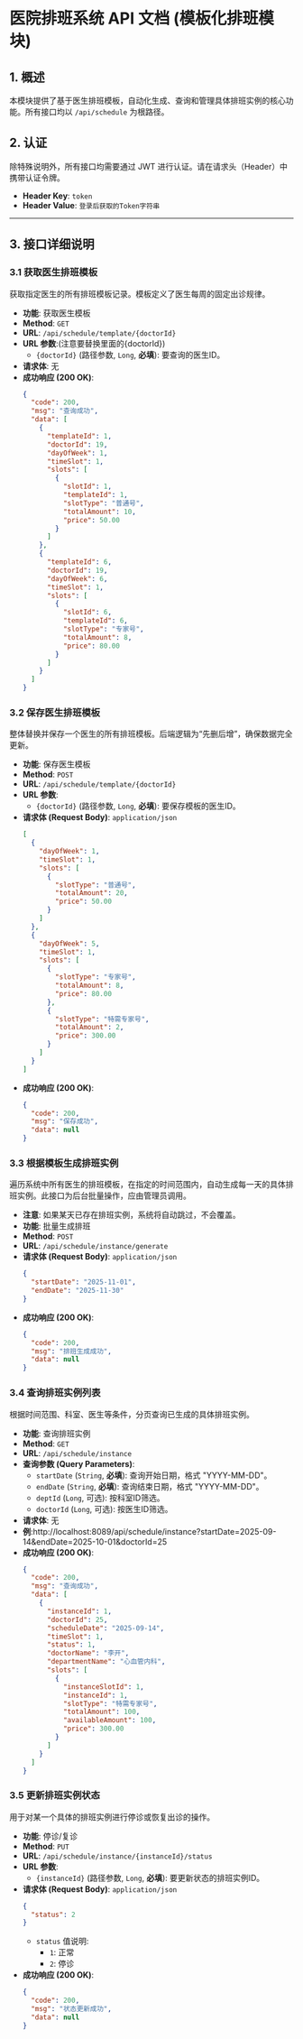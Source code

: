 # 医院排班系统 API 文档 (模板化排班模块)

## 1. 概述

本模块提供了基于医生排班模板，自动化生成、查询和管理具体排班实例的核心功能。所有接口均以 `/api/schedule` 为根路径。

## 2. 认证

除特殊说明外，所有接口均需要通过 JWT 进行认证。请在请求头（Header）中携带认证令牌。

-   **Header Key**: `token`
-   **Header Value**: `登录后获取的Token字符串`

---

## 3. 接口详细说明

### 3.1 获取医生排班模板

获取指定医生的所有排班模板记录。模板定义了医生每周的固定出诊规律。

-   **功能**: 获取医生模板
-   **Method**: `GET`
-   **URL**: `/api/schedule/template/{doctorId}`
-   **URL 参数**:(注意要替换里面的{doctorId})
    -   `{doctorId}` (路径参数, `Long`, **必填**): 要查询的医生ID。
-   **请求体**: 无
-   **成功响应 (200 OK)**:
    ```json
    {
      "code": 200,
      "msg": "查询成功",
      "data": [
        {
          "templateId": 1,
          "doctorId": 19,
          "dayOfWeek": 1,
          "timeSlot": 1,
          "slots": [
            {
              "slotId": 1,
              "templateId": 1,
              "slotType": "普通号",
              "totalAmount": 10,
              "price": 50.00
            }
          ]
        },
        {
          "templateId": 6,
          "doctorId": 19,
          "dayOfWeek": 6,
          "timeSlot": 1,
          "slots": [
            {
              "slotId": 6,
              "templateId": 6,
              "slotType": "专家号",
              "totalAmount": 8,
              "price": 80.00
            }
          ]
        }
      ]
    }
    ```

### 3.2 保存医生排班模板

整体替换并保存一个医生的所有排班模板。后端逻辑为“先删后增”，确保数据完全更新。

-   **功能**: 保存医生模板
-   **Method**: `POST`
-   **URL**: `/api/schedule/template/{doctorId}`
-   **URL 参数**:
    -   `{doctorId}` (路径参数, `Long`, **必填**): 要保存模板的医生ID。
-   **请求体 (Request Body)**: `application/json`
    ```json
    [
      {
        "dayOfWeek": 1,
        "timeSlot": 1,
        "slots": [
          {
            "slotType": "普通号",
            "totalAmount": 20,
            "price": 50.00
          }
        ]
      },
      {
        "dayOfWeek": 5,
        "timeSlot": 1,
        "slots": [
          {
            "slotType": "专家号",
            "totalAmount": 8,
            "price": 80.00
          },
          {
            "slotType": "特需专家号",
            "totalAmount": 2,
            "price": 300.00
          }
        ]
      }
    ]
    ```
-   **成功响应 (200 OK)**:
    ```json
    {
      "code": 200,
      "msg": "保存成功",
      "data": null
    }
    ```

### 3.3 根据模板生成排班实例

遍历系统中所有医生的排班模板，在指定的时间范围内，自动生成每一天的具体排班实例。此接口为后台批量操作，应由管理员调用。

-   **注意**: 如果某天已存在排班实例，系统将自动跳过，不会覆盖。
-   **功能**: 批量生成排班
-   **Method**: `POST`
-   **URL**: `/api/schedule/instance/generate`
-   **请求体 (Request Body)**: `application/json`
    ```json
    {
      "startDate": "2025-11-01",
      "endDate": "2025-11-30"
    }
    ```
-   **成功响应 (200 OK)**:
    ```json
    {
      "code": 200,
      "msg": "排班生成成功",
      "data": null
    }
    ```

### 3.4 查询排班实例列表

根据时间范围、科室、医生等条件，分页查询已生成的具体排班实例。

-   **功能**: 查询排班实例
-   **Method**: `GET`
-   **URL**: `/api/schedule/instance`
-   **查询参数 (Query Parameters)**:
    -   `startDate` (`String`, **必填**): 查询开始日期，格式 "YYYY-MM-DD"。
    -   `endDate` (`String`, **必填**): 查询结束日期，格式 "YYYY-MM-DD"。
    -   `deptId` (`Long`, 可选): 按科室ID筛选。
    -   `doctorId` (`Long`, 可选): 按医生ID筛选。
-   **请求体**: 无
-   **例**:http://localhost:8089/api/schedule/instance?startDate=2025-09-14&endDate=2025-10-01&doctorId=25
-   **成功响应 (200 OK)**:
    ```json
    {
      "code": 200,
      "msg": "查询成功",
      "data": [
        {
          "instanceId": 1,
          "doctorId": 25,
          "scheduleDate": "2025-09-14",
          "timeSlot": 1,
          "status": 1,
          "doctorName": "李开",
          "departmentName": "心血管内科",
          "slots": [
            {
              "instanceSlotId": 1,
              "instanceId": 1,
              "slotType": "特需专家号",
              "totalAmount": 100,
              "availableAmount": 100,
              "price": 300.00
            }
          ]
        }
      ]
    }
    ```

### 3.5 更新排班实例状态

用于对某一个具体的排班实例进行停诊或恢复出诊的操作。

-   **功能**: 停诊/复诊
-   **Method**: `PUT`
-   **URL**: `/api/schedule/instance/{instanceId}/status`
-   **URL 参数**:
    -   `{instanceId}` (路径参数, `Long`, **必填**): 要更新状态的排班实例ID。
-   **请求体 (Request Body)**: `application/json`
    ```json
    {
      "status": 2
    }
    ```
    -   `status` 值说明:
        -   `1`: 正常
        -   `2`: 停诊
-   **成功响应 (200 OK)**:
    ```json
    {
      "code": 200,
      "msg": "状态更新成功",
      "data": null
    }
    ```